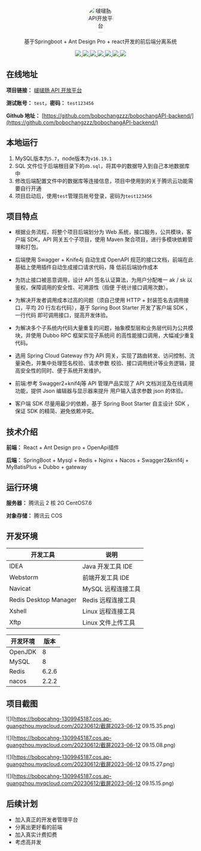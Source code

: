 <p align="center">
  <a href="https://interface.bobochang.work/">
    <img src="https://bobocahng-1309945187.cos.ap-guangzhou.myqcloud.com/20230522/IMG_0508.JPG" 
         alt="啵啵肠API开放平台" width="70" height="70" style="border-radius: 50%;">
  </a>
</p>


<p align="center">
   基于Springboot + Ant Design Pro + react开发的前后端分离系统
</p>

<p align="center">
   <a target="_blank" href="https://github.com/bobochangzzz/bobochangAPI-backend">
      <img src="https://img.shields.io/badge/JDK-8-green"/>
      <img src="https://img.shields.io/badge/springboot-2.7.0-green"/>
      <img src="https://img.shields.io/badge/react-green"/>
      <img src="https://img.shields.io/badge/mysql-8-green"/>
      <img src="https://img.shields.io/badge/mybatis--plus-3.5.2-green"/>
      <img src="https://img.shields.io/badge/redis-6.2.6-green"/>
      <img src="https://img.shields.io/badge/nacos-2.2.2-green"/>
   </a>
</p>

## 在线地址

**项目链接：** [啵啵肠 API 开放平台](https://interface.bobochang.work)

**测试账号：** `test`，**密码：** `test123456`

**Github 地址：** [https://github.com/bobochangzzz/bobochangAPI-backend/](https://github.com/bobochangzzz/bobochangAPI-backend/)

## 本地运行

1. MySQL版本为`5.7`，node版本为`v16.19.1`
2. SQL 文件位于后端根目录下的`db.sql`，将其中的数据导入到自己本地数据库中
3. 修改后端配置文件中的数据库等连接信息，项目中使用到的关于腾讯云功能需要自行开通
4. 项目启动后，使用`test`管理员账号登录，密码为`test123456`

## 项目特点

- 根据业务流程，将整个项目后端划分为 Web 系统，接口服务，公共模块，客户端 SDK，API 网关五个子项目，使用
  Maven 聚合项目，进行多模块依赖管理和打包。

- 后端使用 Swagger + Knife4j 自动生成 OpenAPI 规范的接口文档，前端在此基础上使用插件自动生成接口请求代码，降
  低前后端协作成本

- 为防止接口被恶意调用，设计 API 签名认证算法，为用户分配唯一 ak / sk 以鉴权，保障调用的安全性、可溯源性（指便
  于统计接口调用次数）。

- 为解决开发者调用成本过高的问题（须自己使用 HTTP + 封装签名去调用接口，平均 20 行左右代码），基于 Spring
  Boot Starter 开发了客户端 SDK ，一行代码 即可调用接口，提高开发体验。

- 为解决多个子系统内代码大量重复的问题，抽象模型层和业务层代码为公共模块，并使用 Dubbo RPC 框架实现子系统间
  的高性能接口调用，大幅减少重复代码。

- 选用 Spring Cloud Gateway 作为 API 网关，实现了路由转发、访问控制、流量染色，并集中处理签名校验、请求参数
  校验、接口调用统计等业务逻辑，提高安全性的同时、便于系统开发维护。

- 前端:参考 Swagger2+knif4j等 API 管理产品实现了 API 文档浏览及在线调用功能，提供 Json 编辑器与显示器来提升
  用户输入请求参数 json 的体验。

- 客户端 SDK 尽量用最少的依赖，基于 Spring Boot Starter 自主设计 SDK ，保证 SDK 的精简、避免依赖冲突。

## 技术介绍

**前端：** React + Ant Design pro  + OpenApi插件

**后端：** SpringBoot + Mysql + Redis + Nginx  + Nacos + Swagger2&knif4j + MyBatisPlus + Dubbo + gateway

## 运行环境

**服务器：** 腾讯云 2 核 2G CentOS7.6

**对象存储：** 腾讯云 COS

## 开发环境

| 开发工具              | 说明               |
| --------------------- | ------------------ |
| IDEA                  | Java 开发工具 IDE  |
| Webstorm              | 前端开发工具 IDE   |
| Navicat               | MySQL 远程连接工具 |
| Redis Desktop Manager | Redis 远程连接工具 |
| Xshell                | Linux 远程连接工具 |
| Xftp                  | Linux 文件上传工具 |

| 开发环境 | 版本  |
| -------- | ----- |
| OpenJDK  | 8     |
| MySQL    | 8     |
| Redis    | 6.2.6 |
| nacos    | 2.2.2 |

## 项目截图

![](https://bobocahng-1309945187.cos.ap-guangzhou.myqcloud.com/20230612/截屏2023-06-12 09.15.35.png)

![](https://bobocahng-1309945187.cos.ap-guangzhou.myqcloud.com/20230612/截屏2023-06-12 09.15.08.png)

![](https://bobocahng-1309945187.cos.ap-guangzhou.myqcloud.com/20230612/截屏2023-06-12 09.15.27.png)

![](https://bobocahng-1309945187.cos.ap-guangzhou.myqcloud.com/20230612/截屏2023-06-12 09.15.15.png)

## 后续计划

- 加入真正的开发者管理平台
- 分离出更好看的前端
- 加入真实计费扣费
- 考虑高并发

